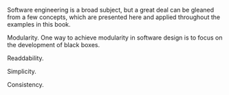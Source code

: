 Software engineering is a broad subject, but a great deal can be gleaned from a few concepts, which are presented here and applied throughout the examples in this book.

Modularity.
    One way to achieve modularity in software design is to focus on the development of black boxes.

Readdability.
    
Simplicity.

Consistency.
    